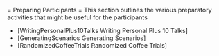 = Preparing Participants =
This section outlines the various preparatory activities that might be useful for the participants
 * [WritingPersonalPlus10Talks Writing Personal Plus 10 Talks]
 * [GeneratingScenarios Generating Scenarios]
 * [RandomizedCoffeeTrials Randomized Coffee Trials]
